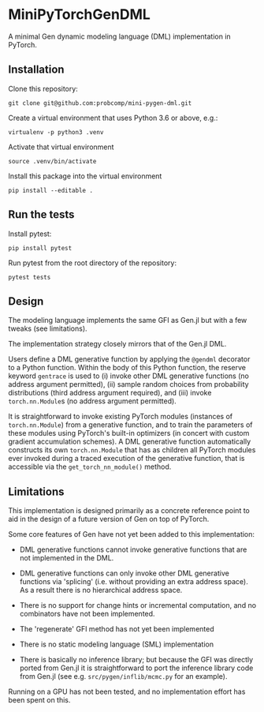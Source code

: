 # MiniPyTorchGenDML

A minimal Gen dynamic modeling language (DML) implementation in PyTorch.

## Installation
Clone this repository:
```
git clone git@github.com:probcomp/mini-pygen-dml.git
```
Create a virtual environment that uses Python 3.6 or above, e.g.:
```
virtualenv -p python3 .venv
```
Activate that virtual environment
```
source .venv/bin/activate
```
Install this package into the virtual environment
```
pip install --editable .
```

## Run the tests
Install pytest:
```
pip install pytest
```
Run pytest from the root directory of the repository:
```
pytest tests
```

## Design

The modeling language implements the same GFI as Gen.jl but with a few tweaks (see limitations).

The implementation strategy closely mirrors that of the Gen.jl DML.

Users define a DML generative function by applying the `@gendml` decorator to a Python function.
Within the body of this Python function, the reserve keyword `gentrace` is used to (i) invoke other DML generative functions (no address argument permitted), (ii) sample random choices from probability distributions (third address argument required), and (iii) invoke `torch.nn.Module`s (no address argument permitted).

It is straightforward to invoke existing PyTorch modules (instances of `torch.nn.Module`) from a generative function, and to train the parameters of these modules using PyTorch's built-in optimizers (in concert with custom gradient accumulation schemes).
A DML generative function automatically constructs its own `torch.nn.Module` that has as children all PyTorch modules ever invoked during a traced execution of the generative function, that is accessible via the `get_torch_nn_module()` method.

## Limitations

This implementation is designed primarily as a concrete reference point to aid in the design of a future version of Gen on top of PyTorch.

Some core features of Gen have not yet been added to this implementation:

- DML generative functions cannot invoke generative functions that are not implemented in the DML.

- DML generative functions can only invoke other DML generative functions via 'splicing' (i.e. without providing an extra address space). As a result there is no hierarchical address space.

- There is no support for change hints or incremental computation, and no combinators have not been implemented.

- The 'regenerate' GFI method has not yet been implemented

- There is no static modeling language (SML) implementation

- There is basically no inference library; but because the GFI was directly ported from Gen.jl it is straightforward to port the inference library code from Gen.jl (see e.g. `src/pygen/inflib/mcmc.py` for an example).

Running on a GPU has not been tested, and no implementation effort has been spent on this.
